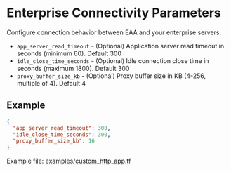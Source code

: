 # Enterprise Connectivity Parameters

Configure connection behavior between EAA and your enterprise servers.

* `app_server_read_timeout` - (Optional) Application server read timeout in seconds (minimum 60). Default 300
* `idle_close_time_seconds` - (Optional) Idle connection close time in seconds (maximum 1800). Default 300
* `proxy_buffer_size_kb` - (Optional) Proxy buffer size in KB (4-256, multiple of 4). Default 4

## Example
```json
{
  "app_server_read_timeout": 300,
  "idle_close_time_seconds": 300,
  "proxy_buffer_size_kb": 16
}
```

Example file: [examples/custom_http_app.tf](../examples/custom_http_app.tf)
